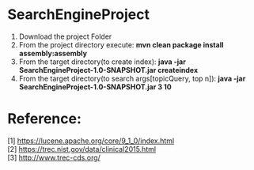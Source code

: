 # SearchEngineProject

1. Download the project Folder
2. From the project directory execute: **mvn clean package install assembly:assembly**
3. From the target directory(to create index): **java -jar SearchEngineProject-1.0-SNAPSHOT.jar createindex**
4. From the target directory(to search args[topicQuery, top n]): **java -jar SearchEngineProject-1.0-SNAPSHOT.jar 3 10**

# Reference:

[1] https://lucene.apache.org/core/9_1_0/index.html <br>
[2] https://trec.nist.gov/data/clinical2015.html <br>
[3] http://www.trec-cds.org/
